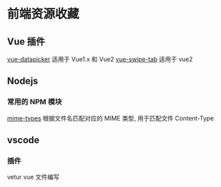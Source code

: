 # 前端资源收藏


## Vue 插件

[vue-datapicker](https://github.com/hilongjw/vue-datepicker) 适用于 Vue1.x 和 Vue2
[vue-swipe-tab](https://github.com/zhangxiang958/vue-tabs) 适用于 vue2
## Nodejs
### 常用的 NPM 模块
[mime-types](https://www.npmjs.com/package/mime-types) 根据文件名匹配对应的 MIME 类型, 用于匹配文件 Content-Type

## vscode
### 插件
vetur vue 文件编写
